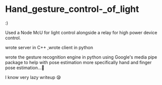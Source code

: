 # Hand_gesture_control-_of_light

:)

Used a Node McU for light control alongside a relay for high power device control.

wrote server in C++ ,wrote client in python

wrote the gesture recognition engine in python using Google's media pipe package to help with pose estimation more specifically hand and finger pose estimation...🙂


I know very lazy writeup 😪
